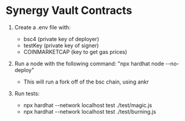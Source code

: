 # Synergy Vault Contracts

1. Create a .env file with:
    - bsc4 (private key of deployer)
    - testKey (private key of signer)
    - COINMARKETCAP (key to get gas prices)

2. Run a node with the following command: "npx hardhat node --no-deploy"
    - This will run a fork off of the bsc chain, using ankr

3. Run tests:
    - npx hardhat --network localhost test ./test/magic.js
    - npx hardhat --network localhost test ./test/burning.js

